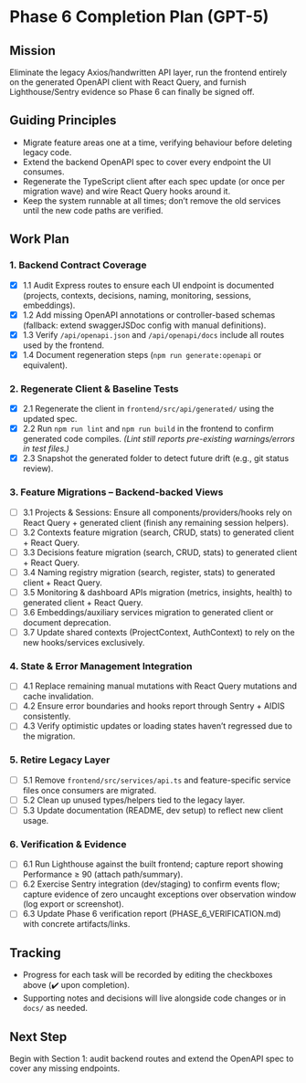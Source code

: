 # Phase 6 Completion Plan (GPT-5)

## Mission
Eliminate the legacy Axios/handwritten API layer, run the frontend entirely on the generated OpenAPI client with React Query, and furnish Lighthouse/Sentry evidence so Phase 6 can finally be signed off.

## Guiding Principles
- Migrate feature areas one at a time, verifying behaviour before deleting legacy code.
- Extend the backend OpenAPI spec to cover every endpoint the UI consumes.
- Regenerate the TypeScript client after each spec update (or once per migration wave) and wire React Query hooks around it.
- Keep the system runnable at all times; don’t remove the old services until the new code paths are verified.

## Work Plan

### 1. Backend Contract Coverage
- [x] 1.1 Audit Express routes to ensure each UI endpoint is documented (projects, contexts, decisions, naming, monitoring, sessions, embeddings).
- [x] 1.2 Add missing OpenAPI annotations or controller-based schemas (fallback: extend swaggerJSDoc config with manual definitions).
- [x] 1.3 Verify `/api/openapi.json` and `/api/openapi/docs` include all routes used by the frontend.
- [x] 1.4 Document regeneration steps (`npm run generate:openapi` or equivalent).

### 2. Regenerate Client & Baseline Tests
- [x] 2.1 Regenerate the client in `frontend/src/api/generated/` using the updated spec.
- [x] 2.2 Run `npm run lint` and `npm run build` in the frontend to confirm generated code compiles. *(Lint still reports pre-existing warnings/errors in test files.)*
- [x] 2.3 Snapshot the generated folder to detect future drift (e.g., git status review).

### 3. Feature Migrations – Backend-backed Views
- [ ] 3.1 Projects & Sessions: Ensure all components/providers/hooks rely on React Query + generated client (finish any remaining session helpers).
- [ ] 3.2 Contexts feature migration (search, CRUD, stats) to generated client + React Query.
- [ ] 3.3 Decisions feature migration (search, CRUD, stats) to generated client + React Query.
- [ ] 3.4 Naming registry migration (search, register, stats) to generated client + React Query.
- [ ] 3.5 Monitoring & dashboard APIs migration (metrics, insights, health) to generated client + React Query.
- [ ] 3.6 Embeddings/auxiliary services migration to generated client or document deprecation.
- [ ] 3.7 Update shared contexts (ProjectContext, AuthContext) to rely on the new hooks/services exclusively.

### 4. State & Error Management Integration
- [ ] 4.1 Replace remaining manual mutations with React Query mutations and cache invalidation.
- [ ] 4.2 Ensure error boundaries and hooks report through Sentry + AIDIS consistently.
- [ ] 4.3 Verify optimistic updates or loading states haven’t regressed due to the migration.

### 5. Retire Legacy Layer
- [ ] 5.1 Remove `frontend/src/services/api.ts` and feature-specific service files once consumers are migrated.
- [ ] 5.2 Clean up unused types/helpers tied to the legacy layer.
- [ ] 5.3 Update documentation (README, dev setup) to reflect new client usage.

### 6. Verification & Evidence
- [ ] 6.1 Run Lighthouse against the built frontend; capture report showing Performance ≥ 90 (attach path/summary).
- [ ] 6.2 Exercise Sentry integration (dev/staging) to confirm events flow; capture evidence of zero uncaught exceptions over observation window (log export or screenshot).
- [ ] 6.3 Update Phase 6 verification report (PHASE_6_VERIFICATION.md) with concrete artifacts/links.

## Tracking
- Progress for each task will be recorded by editing the checkboxes above (✔️ upon completion).
- Supporting notes and decisions will live alongside code changes or in `docs/` as needed.

## Next Step
Begin with Section 1: audit backend routes and extend the OpenAPI spec to cover any missing endpoints.
